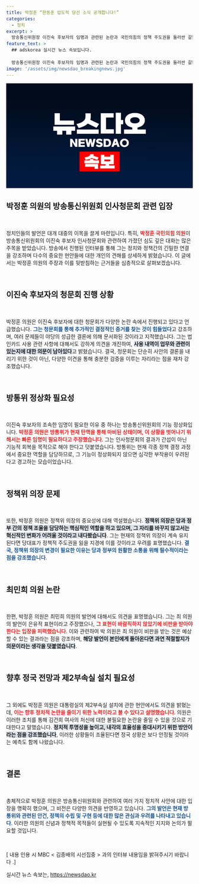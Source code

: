 ```yaml
---
title: 박정훈 “한동훈 압도적 당선 소식 공개합니다!”
categories:
  - 정치
excerpt: >
  방송통신위원장 이진숙 후보자의 임명과 관련된 논란과 국민의힘의 정책 주도권을 둘러싼 갈등이 격화되고 있다. 박정훈 의원의 발언으로 이례적인 정점식 정책위의장 교체 논의가 가속화되면서, 여야 간의 긴장이 고조되고 있다. 클릭하면 더 깊은 정치적 이면을 확인하세요!
feature_text: >
  ## adskorea 실시간 뉴스 속보입니다.

  방송통신위원장 이진숙 후보자의 임명과 관련된 논란과 국민의힘의 정책 주도권을 둘러싼 갈등이 격화되고 있다. 박정훈 의원의 발언으로 이례적인 정점식 정책위의장 교체 논의가 가속화되면서, 여야 간의 긴장이 고조되고 있다. 클릭하면 더 깊은 정치적 이면을 확인하세요!
image: '/assets/img/newsdao_breakingnews.jpg'
---
```


<p><img src="/assets/img/newsdao_breakingnews.jpg" alt="adskorea 속보" /></p>

<h2 data-ke-size="size26">박정훈 의원의 방송통신위원회 인사청문회 관련 입장</h2>

<p data-ke-size="size16">&nbsp;</p>

<p>정치인들의 발언은 대개 대중의 이목을 끌게 마련입니다. 특히, <b><span style="color: #ee2323;">박정훈 국민의힘 의원</span></b>이 방송통신위원회의 이진숙 후보자 인사청문회와 관련하여 가졌던 심도 깊은 대화는 많은 주목을 받았습니다. 방송에서 진행된 인터뷰를 통해 그는 정치와 정책간의 긴밀한 연결을 강조하며 다수의 중요한 현안들에 대한 개인의 견해를 상세하게 밝혔습니다. 이 글에서는 박정훈 의원의 주장과 이를 뒷받침하는 근거들을 심층적으로 살펴보겠습니다.</p>

<p data-ke-size="size16">&nbsp;</p>

<h2 data-ke-size="size26">이진숙 후보자의 청문회 진행 상황</h2>

<p data-ke-size="size16">&nbsp;</p>

<p>박정훈 의원은 이진숙 후보자에 대한 청문회가 다양한 논란 속에서 진행되고 있다고 언급했습니다. <b><span style="color: #1a5490;">그는 청문회를 통해 추가적인 결정적인 증거를 찾는 것이 힘들었다</span></b>고 강조하며, 여러 문제들이 야당의 성급한 결론에 의해 문서화된 것이라고 지적했습니다. 그는 법인카드 사용 관련 사항에 대해서도 강하게 의견을 개진하여, <b><span style="background-color: #21538527;">사용 내역이 업무와 관련이 있는지에 대한 의문이 남아있다</span></b>고 밝혔습니다. 결국, 청문회는 단순히 사안의 결론을 내리기 위한 것이 아닌, 다양한 이견을 통해 충분한 검증을 이루는 자리라는 점을 재차 강조했습니다.</p>

<p data-ke-size="size16">&nbsp;</p>

<h2 data-ke-size="size26">방통위 정상화 필요성</h2>

<p data-ke-size="size16">&nbsp;</p>

<p>이진숙 후보자의 조속한 임명이 필요한 이유 중 하나는 방송통신위원회의 기능 정상화입니다. <b><span style="color: #ee2323;">박정훈 의원은 방통위가 현재 탄핵을 통해 마비된 상태이며, 이 상황을 벗어나기 위해서는 빠른 임명이 필요하다고 주장했습니다</span></b>. 그는 인사청문회의 결과가 간섭이 아닌 기능적 회복을 목적으로 해야 한다고 덧붙였습니다. 방통위는 현재 각종 정책 결정 과정에서 중요한 역할을 담당하므로, 그 기능이 정상화되지 않으면 심각한 부작용이 우려된다고 경고하는 모습이었습니다.</p>

<p data-ke-size="size16">&nbsp;</p>

<h2 data-ke-size="size26">정책위 의장 문제</h2>

<p data-ke-size="size16">&nbsp;</p>

<p>또한, 박정훈 의원은 정책위 의장의 중요성에 대해 역설했습니다. <b><span style="background-color: #21538527;">정책위 의장은 당과 정부 간의 정책 조율을 담당하는 핵심적인 역할을 하고 있으며, 그 자리를 바꾸지 않고서는 혁신적인 변화가 어려울 것이라고 내다봤습니다</span></b>. 그는 현재의 정책위 의장이 계속 유지된다면 당대표가 정책적 주도권을 잃을 지경에 이를 것이라고 우려를 표명했습니다. <b><span style="color: #1a5490;">결국, 정책위 의장의 변경이 필요한 이유는 당과 정부의 원활한 소통을 위해 필수적이라는 점을 강조했습니다</span></b>.</p>

<p data-ke-size="size16">&nbsp;</p>

<h2 data-ke-size="size26">최민희 의원 논란</h2>

<p data-ke-size="size16">&nbsp;</p>

<p>한편, 박정훈 의원은 최민희 의원의 발언에 대해서도 의견을 표명했습니다. 그는 최 의원의 발언이 은유적 표현이라고 주장했으나, <b><span style="color: #ee2323;">그 표현이 바람직하지 않았기에 비판을 받아야 한다는 입장을 피력했습니다</span></b>. 이와 관련하여 박 의원은 최 의원이 비판을 받는 것은 예상할 수 있는 결과라는 점을 강조하며, <b><span style="background-color: #21538527;">해당 발언이 본인에게 돌아온다면 과연 적절할지가 의문이라는 생각을 덧붙였습니다</span></b>.</p>

<p data-ke-size="size16">&nbsp;</p>

<h2 data-ke-size="size26">향후 정국 전망과 제2부속실 설치 필요성</h2>

<p data-ke-size="size16">&nbsp;</p>

<p>그 외에도 박정훈 의원은 대통령실의 제2부속실 설치에 관한 현안에서도 의견을 밝혔는데, <b><span style="color: #ee2323;">이는 향후 정치적 논란을 줄이기 위한 노력이라고 볼 수 있다고 설명했습니다</span></b>. 의원은 이러한 조치를 통해 김건희 여사의 처신에 대한 불필요한 논란을 줄일 수 있을 것으로 기대한다고 말했습니다. <b><span style="background-color: #21538527;">정치적 투명성을 높이고, 내각의 효율성을 증대시키기 위한 방안이라는 점을 강조했습니다</span></b>, 이러한 상황들이 조율된다면 정국 상황은 보다 안정될 것이라는 예측도 함께 나왔습니다.</p>

<p data-ke-size="size16">&nbsp;</p>

<h2 data-ke-size="size26">결론</h2>

<p data-ke-size="size16">&nbsp;</p>

<p>총체적으로 박정훈 의원은 방송통신위원회와 관련하여 여러 가지 정치적 사안에 대한 입장을 명확히 했으며, 그 비전은 다양한 의견을 반영하고 있습니다. <b><span style="color: #1a5490;">그의 발언은 현재 방통위와 관련된 안건, 정책의 수립 및 구현 등에 대한 많은 관심과 우려를 나타내고 있습니다</span></b>. 이러한 의원의 신념과 정책적 목적들이 실현될 수 있도록 지속적인 지지와 논의가 필요할 것입니다. </p>

<p data-ke-size="size16">&nbsp;</p>

<p>[ 내용 인용 시 MBC &lt; 김종배의 시선집중 &gt; 과의 인터뷰 내용임을 밝혀주시기 바랍니다 .]</p>
실시간 뉴스 속보는, <a href="https://newsdao.kr" rel="dofollow">https://newsdao.kr</a>


